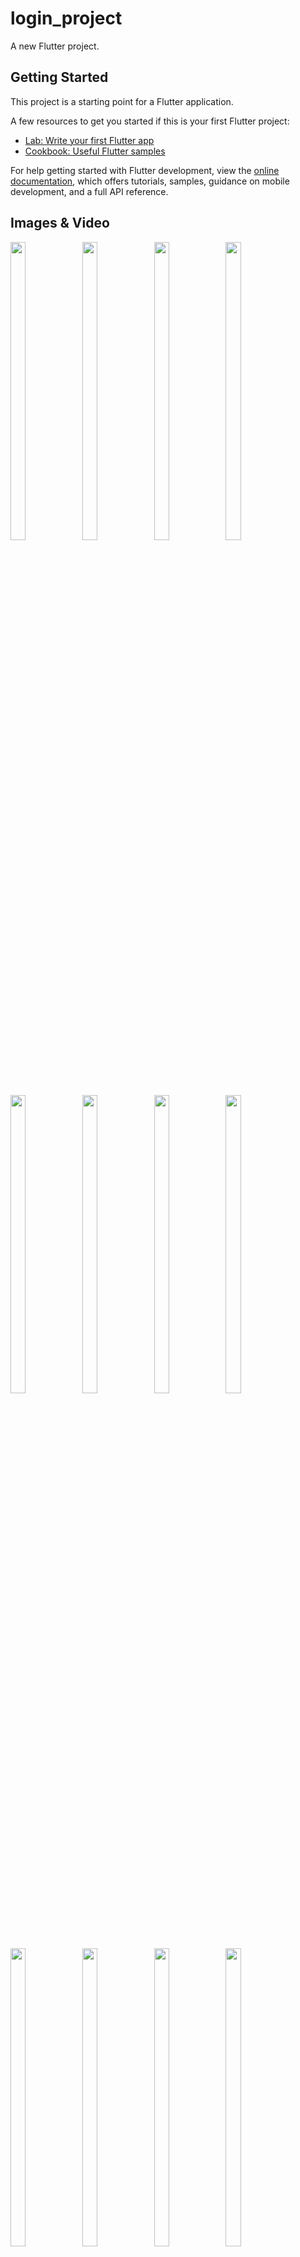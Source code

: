 # login_project

A new Flutter project.

## Getting Started

This project is a starting point for a Flutter application.

A few resources to get you started if this is your first Flutter project:

- [Lab: Write your first Flutter app](https://docs.flutter.dev/get-started/codelab)
- [Cookbook: Useful Flutter samples](https://docs.flutter.dev/cookbook)

For help getting started with Flutter development, view the
[online documentation](https://docs.flutter.dev/), which offers tutorials,
samples, guidance on mobile development, and a full API reference.

## Images & Video
<p float="center">

<img src="https://user-images.githubusercontent.com/118955280/224953150-609cf45f-c839-4d5b-bf9d-0e9dba4e0a55.png" width=22% height=35%>
<img src="https://user-images.githubusercontent.com/118955280/224953164-b06b6e17-c824-4b50-8b57-97171ad4e971.png" width=22% height=35%>
<img src="https://user-images.githubusercontent.com/118955280/224953079-e33f0082-6621-4f9b-a798-4f3d8e8f9f78.png" width=22% height=35%>
<img src="https://user-images.githubusercontent.com/118955280/224953156-db53df3f-15b4-4151-a2c3-b309351590bf.png" width=22% height=35%>
<img src="https://user-images.githubusercontent.com/118955280/224953098-b411edf1-c1a8-4858-bd0f-c1e632de7808.png" width=22% height=35%>
<img src="https://user-images.githubusercontent.com/118955280/224953088-cf54783b-b442-4794-a1bd-40ec4366b144.png" width=22% height=35%>
<img src="https://user-images.githubusercontent.com/118955280/224953105-ea35064e-6db5-47e5-9673-7b3a59ae65da.png" width=22% height=35%>
<img src="https://user-images.githubusercontent.com/118955280/224953114-6d3e88f4-12b9-44e7-baaa-b9b40fb1d741.png" width=22% height=35%>
<img src="https://user-images.githubusercontent.com/118955280/224953118-26b07ed3-efae-4b95-8066-390c80341b9b.png" width=22% height=35%>
<img src="https://user-images.githubusercontent.com/118955280/224953124-82b465d1-b434-4ea2-8aee-15e372ef6c2e.png" width=22% height=35%>
<img src="https://user-images.githubusercontent.com/118955280/224953135-e3384a8e-3f38-499f-98d0-8fc759707c88.png" width=22% height=35%>
<img src="https://user-images.githubusercontent.com/118955280/224953143-ab31d73b-7ed0-4e7f-a77e-4dd7c1f6502c.png" width=22% height=35%>


https://user-images.githubusercontent.com/118955280/222674094-58946c8b-d7ea-49b4-962f-1b7a29be28d2.mp4



</p>
  
